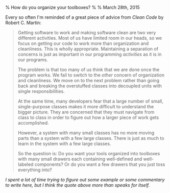% How do you organize your toolboxes?
%
% March 28th, 2015

Every so often I'm reminded of a great piece of advice from *Clean Code* by Robert C. Martin:

> Getting software to work and making software clean are two very different activities. Most of us have limited room in our heads, so we focus on getting our code to work more than organization and cleanliness. This is wholly appropriate. Maintaining a separation of concerns is just as important in our programming *activities* as it is in our programs.
>
> The problem is that too many of us think that we are done once the program works. We fail to switch to the *other* concern of organization and cleanliness. We move on to the next problem rather than going back and breaking the overstuffed classes into decoupled units with single responsibilities.
>
> At the same time, many developers fear that a large number of small, single-purpose classes makes it more difficult to understand the bigger picture. They are concerned that they must navigate from class to class in order to figure out how a larger piece of work gets accomplished.
>
> However, a system with many small classes has no more moving parts than a system with a few large classes. There is just as much to learn in the system with a few large classes.
>
> So the question is: Do you want your tools organized into toolboxes with many small drawers each containing well-defined and well-labeled components? Or do you want a few drawers that you just toss everything into?

*I spent a lot of time trying to figure out some example or some commentary to write here, but I think the quote above more than speaks for itself.*
